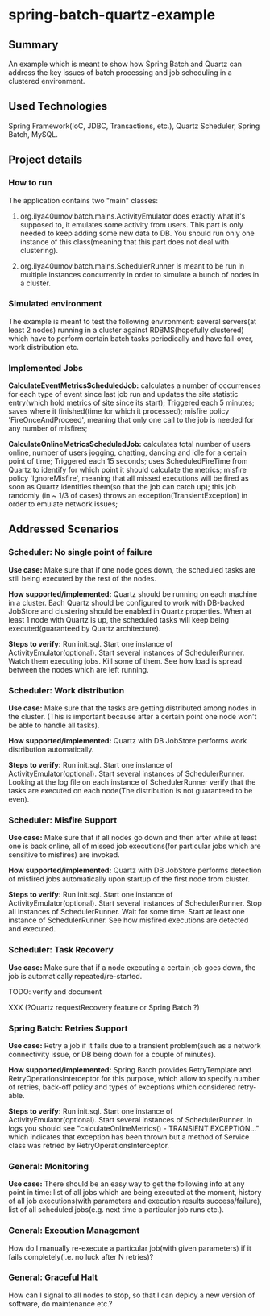 spring-batch-quartz-example
===========================

## Summary ##

An example which is meant to show how Spring Batch and Quartz can address the key issues of batch processing and job scheduling in a clustered
environment.

## Used Technologies ##

Spring Framework(IoC, JDBC, Transactions, etc.), Quartz Scheduler, Spring Batch, MySQL.

## Project details ##

### How to run ###

The application contains two "main" classes:

1) org.ilya40umov.batch.mains.ActivityEmulator does exactly what it's supposed to, it emulates some activity from users. This part is only needed to
keep adding some new data to DB. You should run only one instance of this class(meaning that this part does not deal with clustering).

2) org.ilya40umov.batch.mains.SchedulerRunner is meant to be run in multiple instances concurrently in order to simulate a bunch of nodes in a cluster.

### Simulated environment ###

The example is meant to test the following environment: several servers(at least 2 nodes) running in a cluster against RDBMS(hopefully clustered)
which have to perform certain batch tasks periodically and have fail-over, work distribution etc.

### Implemented Jobs ###

<b>CalculateEventMetricsScheduledJob:</b> calculates a number of occurrences for each type of event since last job run and updates the site
statistic entry(which hold metrics of site since its start); Triggered each 5 minutes; saves where it finished(time for which it processed);
 misfire policy 'FireOnceAndProceed', meaning that only one call to the job is needed for any number of misfires;

<b>CalculateOnlineMetricsScheduledJob:</b> calculates total number of users online, number of users jogging, chatting,
dancing and idle for a certain point of time; Triggered each 15 seconds;
uses ScheduledFireTime from Quartz to identify for which point it should calculate the metrics; misfire policy 'IgnoreMisfire',
meaning that all missed executions will be fired as soon as Quartz identifies them(so that the job can catch up);
this job randomly (in ~ 1/3 of cases) throws an exception(TransientException) in order to emulate network issues;

## Addressed Scenarios ##

### Scheduler: No single point of failure ###

<b>Use case:</b> Make sure that if one node goes down, the scheduled tasks are still being executed by the rest of the nodes.

<b>How supported/implemented:</b> Quartz should be running on each machine in a cluster.
Each Quartz should be configured to work with DB-backed JobStore and clustering should be enabled in Quartz properties.
When at least 1 node with Quartz is up, the scheduled tasks will keep being executed(guaranteed by Quartz architecture).

<b>Steps to verify:</b> Run init.sql. Start one instance of ActivityEmulator(optional). Start several instances of SchedulerRunner.
Watch them executing jobs. Kill some of them. See how load is spread between the nodes which are left running.

### Scheduler: Work distribution ###

<b>Use case:</b> Make sure that the tasks are getting distributed among nodes in the cluster.
(This is important because after a certain point one node won't be able to handle all tasks).

<b>How supported/implemented:</b> Quartz with DB JobStore performs work distribution automatically.

<b>Steps to verify:</b> Run init.sql. Start one instance of ActivityEmulator(optional). Start several instances of SchedulerRunner.
Looking at the log file on each instance of SchedulerRunner verify that the tasks are executed on each node(The distribution is not guaranteed to
be even).

### Scheduler: Misfire Support ###

<b>Use case:</b> Make sure that if all nodes go down and then after while at least one is back online,
all of missed job executions(for particular jobs which are sensitive to misfires) are invoked.

<b>How supported/implemented:</b> Quartz with DB JobStore performs detection of misfired jobs automatically upon startup of the first node from
cluster.

<b>Steps to verify:</b> Run init.sql. Start one instance of ActivityEmulator(optional).
Start several instances of SchedulerRunner. Stop all instances of SchedulerRunner. Wait for some time.
Start at least one instance of SchedulerRunner. See how misfired executions are detected and executed.

### Scheduler: Task Recovery ###

<b>Use case:</b> Make sure that if a node executing a certain job goes down, the job is automatically repeated/re-started.

TODO: verify and document

XXX (?Quartz requestRecovery feature or Spring Batch ?)

### Spring Batch: Retries Support ###

<b>Use case:</b> Retry a job if it fails due to a transient problem(such as a network connectivity issue, or DB being down for a couple of minutes).

<b>How supported/implemented:</b> Spring Batch provides RetryTemplate and RetryOperationsInterceptor for this purpose,
which allow to specify number of retries, back-off policy and types of exceptions which considered retry-able.

<b>Steps to verify:</b> Run init.sql. Start one instance of ActivityEmulator(optional). Start several instances of SchedulerRunner.
In logs you should see "calculateOnlineMetrics() - TRANSIENT EXCEPTION..." which indicates that exception has been thrown but a method of Service
class was retried by RetryOperationsInterceptor.

### General: Monitoring ###

<b>Use case:</b> There should be an easy way to get the following info at any point in time:
list of all jobs which are being executed at the moment, history of all job executions(with parameters and execution results success/failure),
list of all scheduled jobs(e.g. next time a particular job runs etc.).

### General: Execution Management ###

How do I manually re-execute a particular job(with given parameters) if it fails completely(i.e. no luck after N retries)?

### General: Graceful Halt ###

How can I signal to all nodes to stop, so that I can deploy a new version of software, do maintenance etc.?